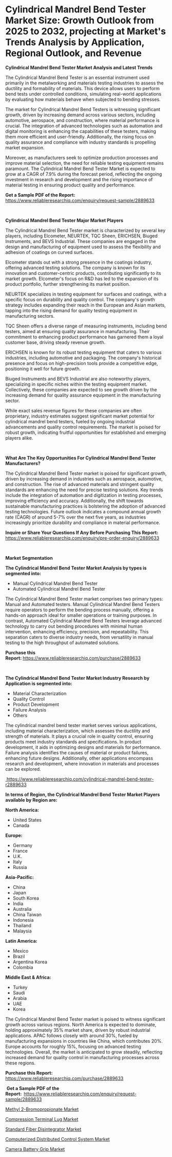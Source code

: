 <p><h1>Cylindrical Mandrel Bend Tester Market Size: Growth Outlook from 2025 to 2032, projecting at Market's Trends Analysis by Application, Regional Outlook, and Revenue</h1></p><p><strong>Cylindrical Mandrel Bend Tester Market Analysis and Latest Trends</strong></p>
<p><p>The Cylindrical Mandrel Bend Tester is an essential instrument used primarily in the metalworking and materials testing industries to assess the ductility and formability of materials. This device allows users to perform bend tests under controlled conditions, simulating real-world applications by evaluating how materials behave when subjected to bending stresses. </p><p>The market for Cylindrical Mandrel Bend Testers is witnessing significant growth, driven by increasing demand across various sectors, including automotive, aerospace, and construction, where material performance is crucial. The integration of advanced technologies such as automation and digital monitoring is enhancing the capabilities of these testers, making them more efficient and user-friendly. Additionally, the rising focus on quality assurance and compliance with industry standards is propelling market expansion. </p><p>Moreover, as manufacturers seek to optimize production processes and improve material selection, the need for reliable testing equipment remains paramount. The Cylindrical Mandrel Bend Tester Market is expected to grow at a CAGR of 7.9% during the forecast period, reflecting the ongoing investment in research and development and the rising importance of material testing in ensuring product quality and performance.</p></p>
<p><strong>Get a Sample PDF of the Report:&nbsp;</strong> <a href="https://www.reliableresearchiq.com/enquiry/request-sample/2889633?utm_campaign=1876&utm_medium=2&utm_source=Github&utm_content=ia&utm_term=14032025&utm_id=cylindrical-mandrel-bend-tester">https://www.reliableresearchiq.com/enquiry/request-sample/2889633</a></p>
<p>&nbsp;</p>
<p><strong>Cylindrical Mandrel Bend Tester Major Market Players</strong></p>
<p><p>The Cylindrical Mandrel Bend Tester market is characterized by several key players, including Elcometer, NEURTEK, TQC Sheen, ERICHSEN, Biuged Instruments, and BEVS Industrial. These companies are engaged in the design and manufacturing of equipment used to assess the flexibility and adhesion of coatings on curved surfaces.</p><p>Elcometer stands out with a strong presence in the coatings industry, offering advanced testing solutions. The company is known for its innovation and customer-centric products, contributing significantly to its market growth. Elcometer's focus on R&D has led to the expansion of its product portfolio, further strengthening its market position.</p><p>NEURTEK specializes in testing equipment for surfaces and coatings, with a specific focus on durability and quality control. The company's growth strategy includes expanding their reach in the European and Asian markets, tapping into the rising demand for quality testing equipment in manufacturing sectors.</p><p>TQC Sheen offers a diverse range of measuring instruments, including bend testers, aimed at ensuring quality assurance in manufacturing. Their commitment to enhancing product performance has garnered them a loyal customer base, driving steady revenue growth.</p><p>ERICHSEN is known for its robust testing equipment that caters to various industries, including automotive and packaging. The company's historical presence and focus on high-precision tools provide a competitive edge, positioning it well for future growth.</p><p>Biuged Instruments and BEVS Industrial are also noteworthy players, specializing in specific niches within the testing equipment market. Collectively, these companies are expected to see growth driven by the increasing demand for quality assurance equipment in the manufacturing sector.</p><p>While exact sales revenue figures for these companies are often proprietary, industry estimates suggest significant market potential for cylindrical mandrel bend testers, fueled by ongoing industrial advancements and quality control requirements. The market is poised for robust growth, indicating fruitful opportunities for established and emerging players alike.</p></p>
<p>&nbsp;</p>
<p><strong>What Are The Key Opportunities For Cylindrical Mandrel Bend Tester Manufacturers?</strong></p>
<p><p>The Cylindrical Mandrel Bend Tester market is poised for significant growth, driven by increasing demand in industries such as aerospace, automotive, and construction. The rise of advanced materials and stringent quality standards are enhancing the need for precise testing solutions. Key trends include the integration of automation and digitization in testing processes, improving efficiency and accuracy. Additionally, the shift towards sustainable manufacturing practices is bolstering the adoption of advanced testing technologies. Future outlook indicates a compound annual growth rate (CAGR) of around 5-7% over the next five years, as industries increasingly prioritize durability and compliance in material performance.</p></p>
<p><strong>Inquire or Share Your Questions If Any Before Purchasing This Report:</strong> <a href="https://www.reliableresearchiq.com/enquiry/pre-order-enquiry/2889633?utm_campaign=1876&utm_medium=2&utm_source=Github&utm_content=ia&utm_term=14032025&utm_id=cylindrical-mandrel-bend-tester">https://www.reliableresearchiq.com/enquiry/pre-order-enquiry/2889633</a></p>
<p>&nbsp;</p>
<p><strong>Market Segmentation</strong></p>
<p><strong>The Cylindrical Mandrel Bend Tester Market Analysis by types is segmented into:</strong></p>
<p><ul><li>Manual Cylindrical Mandrel Bend Tester</li><li>Automated Cylindrical Mandrel Bend Tester</li></ul></p>
<p><p>The Cylindrical Mandrel Bend Tester market comprises two primary types: Manual and Automated testers. Manual Cylindrical Mandrel Bend Testers require operators to perform the bending process manually, offering a hands-on approach ideal for smaller operations or training purposes. In contrast, Automated Cylindrical Mandrel Bend Testers leverage advanced technology to carry out bending procedures with minimal human intervention, enhancing efficiency, precision, and repeatability. This separation caters to diverse industry needs, from versatility in manual testing to the high throughput of automated solutions.</p></p>
<p><strong>Purchase this Report:&nbsp;</strong><a href="https://www.reliableresearchiq.com/purchase/2889633?utm_campaign=1876&utm_medium=2&utm_source=Github&utm_content=ia&utm_term=14032025&utm_id=cylindrical-mandrel-bend-tester">https://www.reliableresearchiq.com/purchase/2889633</a></p>
<p>&nbsp;</p>
<p><strong>The Cylindrical Mandrel Bend Tester Market Industry Research by Application is segmented into:</strong></p>
<p><ul><li>Material Characterization</li><li>Quality Control</li><li>Product Development</li><li>Failure Analysis</li><li>Others</li></ul></p>
<p><p>The cylindrical mandrel bend tester market serves various applications, including material characterization, which assesses the ductility and strength of materials. It plays a crucial role in quality control, ensuring products meet industry standards and specifications. In product development, it aids in optimizing designs and materials for performance. Failure analysis identifies the causes of material or product failures, enhancing future designs. Additionally, other applications encompass research and development, where innovation in materials and processes can be explored.</p></p>
<p><a href="https://www.reliableresearchiq.com/cylindrical-mandrel-bend-tester-r2889633?utm_campaign=1876&utm_medium=2&utm_source=Github&utm_content=ia&utm_term=14032025&utm_id=cylindrical-mandrel-bend-tester">&nbsp;https://www.reliableresearchiq.com/cylindrical-mandrel-bend-tester-r2889633</a></p>
<p><strong>In terms of Region, the Cylindrical Mandrel Bend Tester Market Players available by Region are:</strong></p>
<p>
    <p> <strong> North America: </strong>
        <ul>
            <li>United States</li>
            <li>Canada</li>
        </ul>
        </p> 
    <p> <strong> Europe: </strong>
        <ul>
            <li>Germany</li>
            <li>France</li>
            <li>U.K.</li>
            <li>Italy</li>
            <li>Russia</li>
        </ul>
        </p> 
    <p> <strong> Asia-Pacific: </strong>
        <ul>
            <li>China</li>
            <li>Japan</li>
            <li>South Korea</li>
            <li>India</li>
            <li>Australia</li>
            <li>China Taiwan</li>
            <li>Indonesia</li>
            <li>Thailand</li>
            <li>Malaysia</li>
        </ul>
        </p> 
    <p> <strong> Latin America: </strong>
        <ul>
            <li>Mexico</li>
            <li>Brazil</li>
            <li>Argentina Korea</li>
            <li>Colombia</li>
        </ul>
        </p> 
    <p> <strong> Middle East & Africa: </strong>
        <ul>
            <li>Turkey</li>
            <li>Saudi</li>
            <li>Arabia</li>
            <li>UAE</li>
            <li>Korea</li>
        </ul>
    </p>
    </p>
<p><p>The Cylindrical Mandrel Bend Tester market is poised to witness significant growth across various regions. North America is expected to dominate, holding approximately 35% market share, driven by robust industrial applications. APAC follows closely with around 30%, fueled by manufacturing expansions in countries like China, which contributes 20%. Europe accounts for roughly 15%, focusing on advanced testing technologies. Overall, the market is anticipated to grow steadily, reflecting increased demand for quality control in manufacturing processes across these regions.</p></p>
<p><strong>Purchase this Report: </strong><a href="https://www.reliableresearchiq.com/purchase/2889633?utm_campaign=1876&utm_medium=2&utm_source=Github&utm_content=ia&utm_term=14032025&utm_id=cylindrical-mandrel-bend-tester">https://www.reliableresearchiq.com/purchase/2889633</a></p>
<p>&nbsp;<strong>Get a Sample PDF of the Report:&nbsp;&nbsp;</strong><a href="https://www.reliableresearchiq.com/enquiry/request-sample/2889633?utm_campaign=1876&utm_medium=2&utm_source=Github&utm_content=ia&utm_term=14032025&utm_id=cylindrical-mandrel-bend-tester">https://www.reliableresearchiq.com/enquiry/request-sample/2889633</a></p>
<p><strong></strong></p>
<p><p><a href="https://github.com/totrisammir/Market-Research-Report-List-1/blob/main/methyl-2-bromopropionate-market.md?utm_campaign=1876&utm_medium=2&utm_source=Github&utm_content=ia&utm_term=14032025&utm_id=cylindrical-mandrel-bend-tester">Methyl 2-Bromopropionate Market</a></p><p><a href="https://github.com/kemauteve/Market-Research-Report-List-1/blob/main/compression-terminal-lug-market.md?utm_campaign=1876&utm_medium=2&utm_source=Github&utm_content=ia&utm_term=14032025&utm_id=cylindrical-mandrel-bend-tester">Compression Terminal Lug Market</a></p><p><a href="https://github.com/habyoneub/Market-Research-Report-List-1/blob/main/standard-fiber-disintegrator-market.md?utm_campaign=1876&utm_medium=2&utm_source=Github&utm_content=ia&utm_term=14032025&utm_id=cylindrical-mandrel-bend-tester">Standard Fiber Disintegrator Market</a></p><p><a href="https://github.com/haklagjbj/Market-Research-Report-List-1/blob/main/computerized-distributed-control-system-market.md?utm_campaign=1876&utm_medium=2&utm_source=Github&utm_content=ia&utm_term=14032025&utm_id=cylindrical-mandrel-bend-tester">Computerized Distributed Control System Market</a></p><p><a href="https://github.com/latilsmickl8/Market-Research-Report-List-1/blob/main/camera-battery-grip-market.md?utm_campaign=1876&utm_medium=2&utm_source=Github&utm_content=ia&utm_term=14032025&utm_id=cylindrical-mandrel-bend-tester">Camera Battery Grip Market</a></p></p>